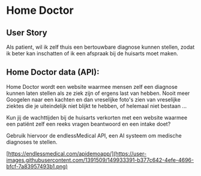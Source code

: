 # Home Doctor

## User Story

Als patient, 
wil ik zelf thuis een bertouwbare diagnose kunnen stellen, 
zodat ik beter kan inschatten of ik een afspraak bij de huisarts moet maken.




## Home Doctor data (API):

Home Doctor wordt een website waarmee mensen zelf een diagnose kunnen laten stellen als ze ziek zijn of ergens last van hebben. Nooit meer Googelen naar een kachten en dan vreselijke foto's zien van vreselijke ziektes die je uiteindelijk niet blijkt te hebben, of helemaal niet bestaan ...

Kun jij de wachttijden bij de huisarts verkorten met een website waarmee een patiënt zelf een reeks vragen beantwoord en een intake doet? 

Gebruik hiervoor de endlessMedical API, een AI systeem om medische diagnoses te stellen. 

[https://endlessmedical.com/apidemoapp/](https://user-images.githubusercontent.com/1391509/149933391-b377c642-4efe-4696-bfcf-7a83957493b1.png)
